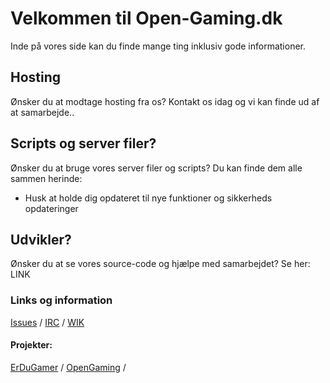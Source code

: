 # Velkommen til Open-Gaming.dk
Inde på vores side kan du finde mange ting inklusiv gode informationer.

## Hosting 
Ønsker du at modtage hosting fra os? 
Kontakt os idag og vi kan finde ud af at samarbejde..

## Scripts og server filer?
Ønsker du at bruge vores server filer og scripts?
Du kan finde dem alle sammen herinde: 
- Husk at holde dig opdateret til nye funktioner og sikkerheds opdateringer

## Udvikler?
Ønsker du at se vores source-code og hjælpe med samarbejdet? 
Se her: LINK

### Links og information
[Issues](https://github.com/JannickHald/open-gaming/issues) / [IRC](https://opengaming.dk/pages/irc.html) /
[WIK](https://github.com/JannickHald/open-gaming/wiki/Hjem)

#### Projekter:
[ErDuGamer](http://erdugamer.dk) / [OpenGaming](https://opengaming.dk) / 
